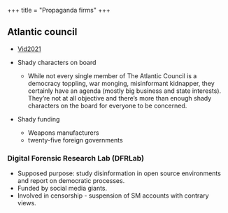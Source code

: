 +++
title = "Propaganda firms"
+++

## Atlantic council
- [Vid2021](https://rumble.com/vleq6v-facebooks-partner-the-atlantic-council-5-frightening-facts.html)

- Shady characters on board
  - While not every single member of The Atlantic Council is a democracy toppling, war monging, misinformant kidnapper, they certainly have an agenda (mostly big business and state interests). They’re not at all objective and there’s more than enough shady characters on the board for everyone to be concerned.
- Shady funding
  - Weapons manufacturers
  - twenty-five foreign governments

### Digital Forensic Research Lab (DFRLab)
- Supposed purpose: study disinformation in open source environments and report on democratic processes.
- Funded by social media giants.
- Involved in censorship - suspension of SM accounts with contrary views.